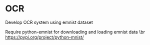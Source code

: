 # OCR
Develop OCR system using emnist dataset

Require python-emnist for downloading and loading emnist data
\br https://pypi.org/project/python-mnist/
